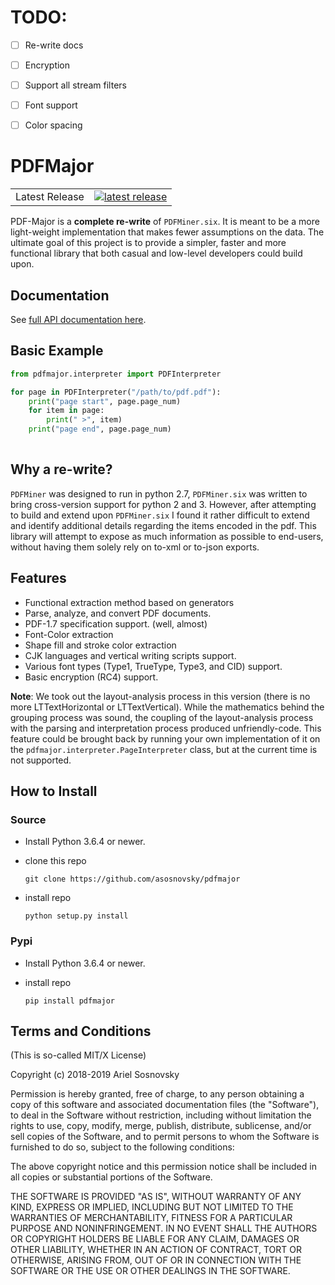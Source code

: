 
# TODO:


- [ ] Re-write docs
- [ ] Encryption
- [ ] Support all stream filters
- [ ] Font support
- [ ] Color spacing






# PDFMajor 

<table>
<tr>
  <td>Latest Release</td>
  <td>
    <a href="https://pypi.org/project/pdfmajor/">
    <img src="https://img.shields.io/pypi/v/pdfmajor.svg" alt="latest release" />
    </a>
  </td>
</tr>
</table>

PDF-Major is a **complete re-write** of `PDFMiner.six`. It is meant to be a more light-weight implementation that makes fewer assumptions on the data. The ultimate goal of this project is to provide a simpler, faster and more functional library that both casual and low-level developers could build upon.

## Documentation

See [full API documentation here](https://asosnovsky.github.io/pdfmajor/api/).

## Basic Example
```py
from pdfmajor.interpreter import PDFInterpreter

for page in PDFInterpreter("/path/to/pdf.pdf"):
    print("page start", page.page_num)
    for item in page:
        print(" >", item)
    print("page end", page.page_num)
    
```

## Why a re-write?

`PDFMiner` was designed to run in python 2.7, `PDFMiner.six` was written to bring cross-version support for python 2 and 3. However, after attempting to build and extend upon `PDFMiner.six` I found it rather difficult to extend and identify additional details regarding the items encoded in the pdf. This library will attempt to expose as much information as possible to end-users, without having them solely rely on to-xml or to-json exports.

## Features

 * Functional extraction method based on generators
 * Parse, analyze, and convert PDF documents.
 * PDF-1.7 specification support. (well, almost)
 * Font-Color extraction
 * Shape fill and stroke color extraction
 * CJK languages and vertical writing scripts support.
 * Various font types (Type1, TrueType, Type3, and CID) support.
 * Basic encryption (RC4) support.

**Note**: We took out the layout-analysis process in this version (there is no more LTTextHorizontal or LTTextVertical). While the mathematics behind the grouping process was sound, the coupling of the layout-analysis process with the parsing and interpretation process produced unfriendly-code. This feature could be brought back by running your own implementation of it on the `pdfmajor.interpreter.PageInterpreter` class, but at the current time is not supported.

## How to Install

### Source

  * Install Python 3.6.4 or newer.
  * clone this repo

    `git clone https://github.com/asosnovsky/pdfmajor`
  * install repo

    `python setup.py install`

### Pypi
  * Install Python 3.6.4 or newer.
  * install repo

    `pip install pdfmajor`

## Terms and Conditions

(This is so-called MIT/X License)

Copyright (c) 2018-2019  Ariel Sosnovsky <ariel at sosnovsky dot ca>

Permission is hereby granted, free of charge, to any person
obtaining a copy of this software and associated documentation
files (the "Software"), to deal in the Software without
restriction, including without limitation the rights to use,
copy, modify, merge, publish, distribute, sublicense, and/or
sell copies of the Software, and to permit persons to whom the
Software is furnished to do so, subject to the following
conditions:

The above copyright notice and this permission notice shall be
included in all copies or substantial portions of the Software.

THE SOFTWARE IS PROVIDED "AS IS", WITHOUT WARRANTY OF ANY
KIND, EXPRESS OR IMPLIED, INCLUDING BUT NOT LIMITED TO THE
WARRANTIES OF MERCHANTABILITY, FITNESS FOR A PARTICULAR
PURPOSE AND NONINFRINGEMENT. IN NO EVENT SHALL THE AUTHORS OR
COPYRIGHT HOLDERS BE LIABLE FOR ANY CLAIM, DAMAGES OR OTHER
LIABILITY, WHETHER IN AN ACTION OF CONTRACT, TORT OR
OTHERWISE, ARISING FROM, OUT OF OR IN CONNECTION WITH THE
SOFTWARE OR THE USE OR OTHER DEALINGS IN THE SOFTWARE.
